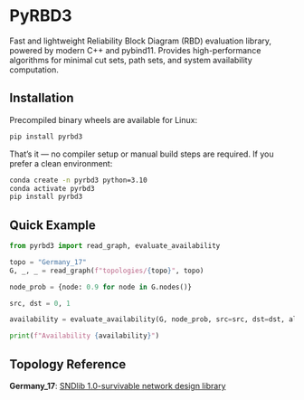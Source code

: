# PyRBD3
Fast and lightweight Reliability Block Diagram (RBD) evaluation library, powered by modern C++ and pybind11.
Provides high-performance algorithms for minimal cut sets, path sets, and system availability computation.

## Installation

Precompiled binary wheels are available for Linux:
```bash
pip install pyrbd3
```

That’s it — no compiler setup or manual build steps are required.
If you prefer a clean environment:
```bash
conda create -n pyrbd3 python=3.10
conda activate pyrbd3
pip install pyrbd3
```

## Quick Example

```python
from pyrbd3 import read_graph, evaluate_availability

topo = "Germany_17"
G, _, _ = read_graph(f"topologies/{topo}", topo)

node_prob = {node: 0.9 for node in G.nodes()}

src, dst = 0, 1

availability = evaluate_availability(G, node_prob, src=src, dst=dst, algorithm="sdp")

print(f"Availability {availability}")
```

## Topology Reference
**Germany_17**: [SNDlib 1.0-survivable network design library](https://sndlib.put.poznan.pl/home.action)

